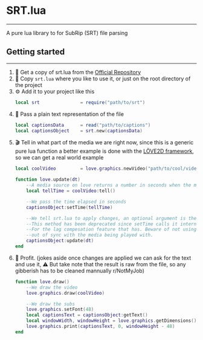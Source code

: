 # SRT.lua
----
A pure lua library to for SubRip (SRT) file parsing

## Getting started
---
1. 📡 Get a copy of srt.lua from the [Official Repository](https://github.com/alejandro-alzate/srt-lua)
2. 💾 Copy `srt.lua` where you like to use it, or just on the root directory of the project
3. ⚙ Add it to your project like this
	```lua
	local srt				= require("path/to/srt")
	```
4. 📃 Pass a plain text representation of the file
	```lua
	local captionsData		= read("path/to/captions")
	local captionsObject	= srt.new(captionsData)
	```
5. 🎬 Tell in what part of the media we are right now, since this is a generic pure lua function a better example is done with the [LÖVE2D framework](love2d.org), so we can get a real world example
	```lua
	local coolVideo			= love.graphics.newVideo("path/to/cool/video.ogg")

	function love.update(dt)
		--A media source on love returns a number in seconds when the method :tell() is called
		local tellTime = coolVideo:tell()

		--We pass the time elapsed in seconds
		captionsObject:setTime(tellTime)

		--We tell srt.lua to apply changes, an optional argument is the delta so we account the lag
		--This method has been deprecated since setTime calls it internally but has not been removed
		--For the lag compesation feature that has. Beware of not using it alone since you could get
		--out of sync with the media being played with.
		captionsObject:update(dt)
	end
	```
6. 💎 Profit.
	(jokes aside once changes are applied we can ask for the text and use it,
	⚠ But take note that the result is raw from the file,
	so any gibberish has to be cleaned mannually r/NotMyJob)
	```lua
	function love.draw()
		--We draw the video
		love.graphics.draw(coolVideo)

		--We draw the subs
		love.graphics.setFont(48)
		local captionsText = captionsObject:getText()
		local windowWidth, windowHeight = love.graphics.getDimensions()
		love.graphics.print(captionsText, 0, windowHeight - 48)
	end

	```
